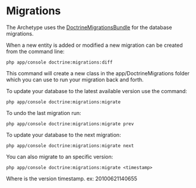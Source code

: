 # Migrations

The Archetype uses the [DoctrineMigrationsBundle](http://symfony.com/doc/current/bundles/DoctrineMigrationsBundle/index.html)
for the database migrations.

When a new entity is added or modified a new migration can be created 
from the command line:

    php app/console doctrine:migrations:diff

This command will create a new class in the app/DoctrineMigrations folder
which you can use to run your migration back and forth.

To update your database to the latest available version use the command:

    php app/console doctrine:migrations:migrate

To undo the last migration run:

    php app/console doctrine:migrations:migrate prev

To update your database to the next migration:

    php app/console doctrine:migrations:migrate next

You can also migrate to an specific version:

    php app/console doctrine:migrations:migrate <timestamp>

Where <timestamp> is the version timestamp. ex: 20100621140655
